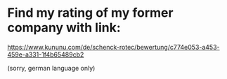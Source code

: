 # Find my rating of my former company with link:

https://www.kununu.com/de/schenck-rotec/bewertung/c774e053-a453-459e-a331-1f4b65489cb2

(sorry, german language only)
